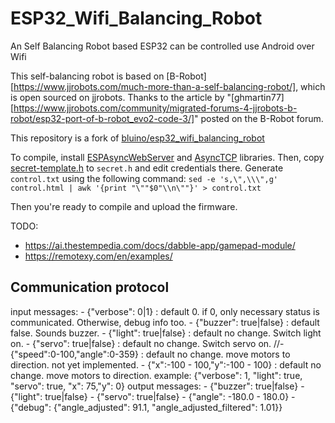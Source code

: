 # ESP32_Wifi_Balancing_Robot
 An Self Balancing Robot based ESP32 can be controlled use Android over Wifi

This self-balancing robot is based on [B-Robot][https://www.jjrobots.com/much-more-than-a-self-balancing-robot/], which is open sourced on jjrobots. Thanks to the article by "[ghmartin77][https://www.jjrobots.com/community/migrated-forums-4-jjrobots-b-robot/esp32-port-of-b-robot_evo2-code-3/]" posted on the B-Robot forum.

This repository is a fork of [bluino/esp32_wifi_balancing_robot](https://github.com/bluino/esp32_wifi_balancing_robot)

To compile, install [ESPAsyncWebServer](https://github.com/ESP32Async/ESPAsyncWebServer) and [AsyncTCP](https://github.com/ESP32Async/AsyncTCP) libraries.
Then, copy [secret-template.h](secret-template.h) to `secret.h` and edit credentials there.
Generate `control.txt` using the following command:
`sed -e 's,\",\\\",g' control.html | awk '{print "\""$0"\\n\""}' > control.txt`

Then you're ready to compile and upload the firmware.

TODO:
- https://ai.thestempedia.com/docs/dabble-app/gamepad-module/
- https://remotexy.com/en/examples/


## Communication protocol
  input messages:
    - {"verbose": 0|1} : default 0. if 0, only necessary status is communicated. Otherwise, debug info too.
    - {"buzzer": true|false} : default false. Sounds buzzer.
    - {"light": true|false} : default no change. Switch light on.
    - {"servo": true|false} : default no change. Switch servo on.
    //- {"speed":0-100,"angle":0-359} : default no change. move motors to direction. not yet implemented.
    - {"x":-100 - 100,"y":-100 - 100} : default no change. move motors to direction.
    example:
      {"verbose": 1, "light": true, "servo": true, "x": 75,"y": 0}
  output messages:
    - {"buzzer": true|false}
    - {"light": true|false}
    - {"servo": true|false}
    - {"angle": -180.0 - 180.0}
    - {"debug": {"angle_adjusted": 91.1, "angle_adjusted_filtered": 1.01}}
